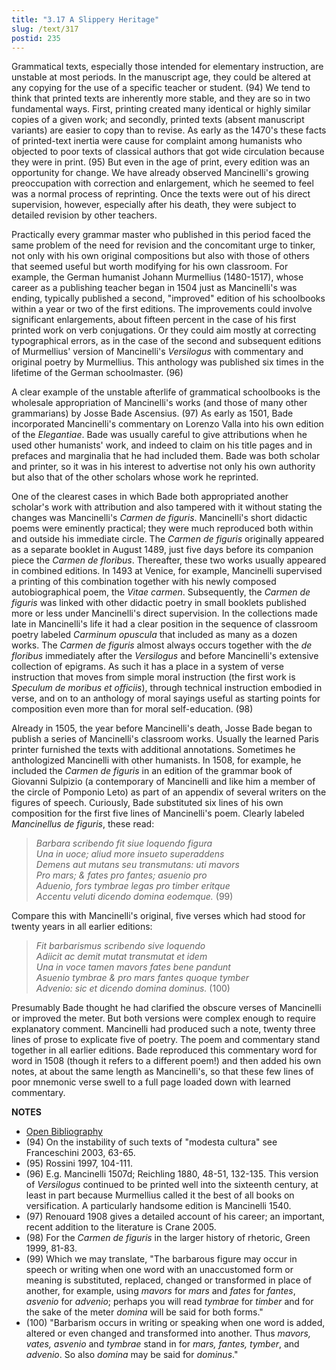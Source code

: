 ```yaml
---
title: "3.17 A Slippery Heritage"
slug: /text/317
postid: 235
---
```

Grammatical texts, especially those intended for elementary instruction, are unstable at most periods. In the manuscript age, they could be altered at any copying for the use of a specific teacher or student. (94) We tend to think that printed texts are inherently more stable, and they are so in two fundamental ways. First, printing created many identical or highly similar copies of a given work; and secondly, printed texts (absent manuscript variants) are easier to copy than to revise. As early as the 1470's these facts of printed-text inertia were cause for complaint among humanists who objected to poor texts of classical authors that got wide circulation because they were in print. (95) But even in the age of print, every edition was an opportunity for change. We have already observed Mancinelli's growing preoccupation with correction and enlargement, which he seemed to feel was a normal process of reprinting. Once the texts were out of his direct supervision, however, especially after his death, they were subject to detailed revision by other teachers.

Practically every grammar master who published in this period faced the same problem of the need for revision and the concomitant urge to tinker, not only with his own original compositions but also with those of others that seemed useful but worth modifying for his own classroom. For example, the German humanist Johann Murmellius (1480-1517), whose career as a publishing teacher began in 1504 just as Mancinelli's was ending, typically published a second, "improved" edition of his schoolbooks within a year or two of the first editions. The improvements could involve significant enlargements, about fifteen percent in the case of his first printed work on verb conjugations. Or they could aim mostly at correcting typographical errors, as in the case of the second and subsequent editions of Murmellius' version of Mancinelli's *Versilogus* with commentary and original poetry by Murmellius. This anthology was published six times in the lifetime of the German schoolmaster. (96)

A clear example of the unstable afterlife of grammatical schoolbooks is the wholesale appropriation of Mancinelli's works (and those of many other grammarians) by Josse Bade Ascensius. (97) As early as 1501, Bade incorporated Mancinelli's commentary on Lorenzo Valla into his own edition of the *Elegantiae*. Bade was usually careful to give attributions when he used other humanists' work, and indeed to claim on his title pages and in prefaces and marginalia that he had included them. Bade was both scholar and printer, so it was in his interest to advertise not only his own authority but also that of the other scholars whose work he reprinted.

One of the clearest cases in which Bade both appropriated another scholar's work with attribution and also tampered with it without stating the changes was Mancinelli's *Carmen de figuris*. Mancinelli's short didactic poems were eminently practical; they were much reproduced both within and outside his immediate circle. The *Carmen de figuris* originally appeared as a separate booklet in August 1489, just five days before its companion piece the *Carmen de floribus*. Thereafter, these two works usually appeared in combined editions. In 1493 at Venice, for example, Mancinelli supervised a printing of this combination together with his newly composed autobiographical poem, the *Vitae carmen*. Subsequently, the *Carmen de figuris* was linked with other didactic poetry in small booklets published more or less under Mancinelli's direct supervision. In the collections made late in Mancinelli's life it had a clear position in the sequence of classroom poetry labeled *Carminum opuscula* that included as many as a dozen works. The *Carmen de figuris* almost always occurs together with the *de floribus* immediately after the *Versilogus* and before Mancinelli's extensive collection of epigrams. As such it has a place in a system of verse instruction that moves from simple moral instruction (the first work is *Speculum de moribus et officiis*), through technical instruction embodied in verse, and on to an anthology of moral sayings useful as starting points for composition even more than for moral self-education. (98)

Already in 1505, the year before Mancinelli's death, Josse Bade began to publish a series of Mancinelli's classroom works. Usually the learned Paris printer furnished the texts with additional annotations. Sometimes he anthologized Mancinelli with other humanists. In 1508, for example, he included the *Carmen de figuris* in an edition of the grammar book of Giovanni Sulpizio (a contemporary of Mancinelli and like him a member of the circle of Pomponio Leto) as part of an appendix of several writers on the figures of speech. Curiously, Bade substituted six lines of his own composition for the first five lines of Mancinelli's poem. Clearly labeled *Mancinellus de figuris*, these read:

> *Barbara scribendo fit siue loquendo figura*\
> *Una in uoce; aliud more insueto superaddens*\
> *Demens aut mutans seu transmutans: uti mavors*\
> *Pro mars; & fates pro fantes; asuenio pro*\
> *Aduenio, fors tymbrae legas pro timber eritque*\
> *Accentu veluti dicendo domina eodemque.* (99)

Compare this with Mancinelli's original, five verses which had stood for twenty years in all earlier editions:

> *Fit barbarismus scribendo sive loquendo*\
> *Adiicit ac demit mutat transmutat et idem*\
> *Una in voce tamen mavors fates bene pandunt*\
> *Asuenio tymbrae & pro mars fantes quoque tymber*\
> *Advenio: sic et dicendo domina dominus.* (100)

Presumably Bade thought he had clarified the obscure verses of Mancinelli or improved the meter. But both versions were complex enough to require explanatory comment. Mancinelli had produced such a note, twenty three lines of prose to explicate five of poetry. The poem and commentary stand together in all earlier editions. Bade reproduced this commentary word for word in 1508 (though it refers to a different poem!) and then added his own notes, at about the same length as Mancinelli's, so that these few lines of poor mnemonic verse swell to a full page loaded down with learned commentary.

**NOTES**
* [Open Bibliography](/bibliography.pdf)
* (94) On the instability of such texts of "modesta cultura" see Franceschini 2003, 63-65.
* (95) Rossini 1997, 104-111.
* (96) E.g. Mancinelli 1507d; Reichling 1880, 48-51, 132-135. This version of *Versilogus* continued to be printed well into the sixteenth century, at least in part because Murmellius called it the best of all books on versification. A particularly handsome edition is Mancinelli 1540.
* (97) Renouard 1908 gives a detailed account of his career; an important, recent addition to the literature is Crane 2005.
* (98) For the *Carmen de figuris* in the larger history of rhetoric, Green 1999, 81-83.
* (99) Which we may translate, "The barbarous figure may occur in speech or writing when one word with an unaccustomed form or meaning is substituted, replaced, changed or transformed in place of another, for example, using *mavors* for *mars* and *fates* for *fantes*, *asvenio* for *advenio*; perhaps you will read *tymbrae* for *timber* and for the sake of the meter *domina* will be said for both forms."
* (100) "Barbarism occurs in writing or speaking when one word is added, altered or even changed and transformed into another. Thus *mavors, vates, asvenio* and *tymbrae* stand in for *mars, fantes, tymber*, and *advenio*. So also *domina* may be said for *dominus*."
